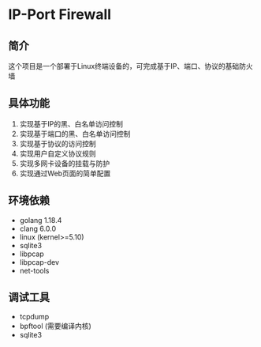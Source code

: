 # IP-Port Firewall

## 简介
这个项目是一个部署于Linux终端设备的，可完成基于IP、端口、协议的基础防火墙

## 具体功能
1. 实现基于IP的黑、白名单访问控制
2. 实现基于端口的黑、白名单访问控制
3. 实现基于协议的访问控制
4. 实现用户自定义协议规则
5. 实现多网卡设备的挂载与防护
6. 实现通过Web页面的简单配置

## 环境依赖
- golang 1.18.4
- clang 6.0.0
- linux (kernel>=5.10)
- sqlite3
- libpcap
- libpcap-dev
- net-tools

## 调试工具
- tcpdump
- bpftool (需要编译内核)
- sqlite3
